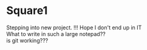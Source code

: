 # Square1
Stepping into new project. !!! Hope I don't end up in IT
<br>
What to write in such a large notepad??
<br>
is git working???